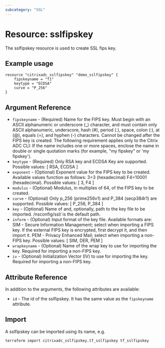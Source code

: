 ```yaml
---
subcategory: "SSL"
---
```


# Resource: sslfipskey

The sslfipskey resource is used to create SSL fips key.


## Example usage

```hcl
resource "citrixadc_sslfipskey" "demo_sslfipskey" {
    fipskeyname = "f1"
    keytype = "ECDSA"
    curve = "P_256"
}
```


## Argument Reference

* `fipskeyname` - (Required) Name for the FIPS key. Must begin with an ASCII alphanumeric or underscore (_) character, and must contain only ASCII alphanumeric, underscore, hash (#), period (.), space, colon (:), at (@), equals (=), and hyphen (-) characters. Cannot be changed after the FIPS key is created. The following requirement applies only to the Citrix ADC CLI: If the name includes one or more spaces, enclose the name in double or single quotation marks (for example, "my fipskey" or 'my fipskey').
* `keytype` - (Required) Only RSA key and ECDSA Key are supported. Possible values: [ RSA, ECDSA ]
* `exponent` - (Optional) Exponent value for the FIPS key to be created. Available values function as follows: 3=3 (hexadecimal) F4=10001 (hexadecimal). Possible values: [ 3, F4 ]
* `modulus` - (Optional) Modulus, in multiples of 64, of the FIPS key to be created.
* `curve` - (Optional) Only p_256 (prime256v1) and P_384 (secp384r1) are supported. Possible values: [ P_256, P_384 ]
* `key` - (Optional) Name of and, optionally, path to the key file to be imported. /nsconfig/ssl/ is the default path.
* `inform` - (Optional) Input format of the key file. Available formats are: SIM - Secure Information Management; select when importing a FIPS key. If the external FIPS key is encrypted, first decrypt it, and then import it. PEM - Privacy Enhanced Mail; select when importing a non-FIPS key. Possible values: [ SIM, DER, PEM ]
* `wrapkeyname` - (Optional) Name of the wrap key to use for importing the key. Required for importing a non-FIPS key.
* `iv` - (Optional) Initialization Vector (IV) to use for importing the key. Required for importing a non-FIPS key.


## Attribute Reference

In addition to the arguments, the following attributes are available:

* `id` - The id of the sslfipskey. It has the same value as the `fipskeyname` attribute.


## Import

A sslfipskey can be imported using its name, e.g.

```shell
terraform import citrixadc_sslfipskey.tf_sslfipskey tf_sslfipskey
```
